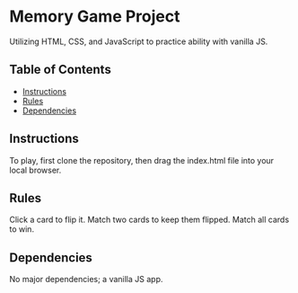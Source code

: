 # Memory Game Project

Utilizing HTML, CSS, and JavaScript to practice ability with vanilla JS.

## Table of Contents

* [Instructions](#instructions)
* [Rules](#rules)
* [Dependencies](#dependencies)

## Instructions

To play, first clone the repository, then drag the index.html file into your local browser.

## Rules
Click a card to flip it.  Match two cards to keep them flipped.  Match all cards to win.

## Dependencies
No major dependencies; a vanilla JS app.

